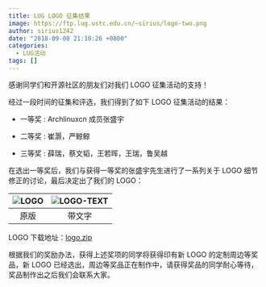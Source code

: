 ```yaml
---
title: LUG LOGO 征集结果
image: https://ftp.lug.ustc.edu.cn/~sirius/logo-two.png
author: sirius1242
date: "2018-09-08 21:10:26 +0800"
categories:
  - LUG活动
tags: []
---
```


感谢同学们和开源社区的朋友们对我们 LOGO 征集活动的支持！

<!--more-->

经过一段时间的征集和评选，我们得到了如下 LOGO 征集活动的结果：

<!--| 奖项 | 获奖者|
| --- | ------------ |
| 一等奖 | Archlinuxcn 成员张盛宇 |
| 二等奖 | 崔灏，严鲸鲸 |
| 三等奖 | 薛瑞，蔡文韬，王若晖，王瑞，鲁吴越 |-->

- 一等奖 : Archlinuxcn 成员张盛宇

- 二等奖 : 崔灏，严鲸鲸

- 三等奖 : 薛瑞，蔡文韬，王若晖，王瑞，鲁吴越

在选出一等奖后，我们与获得一等奖的张盛宇先生进行了一系列关于 LOGO 细节修正的讨论，最后决定出了我们的 LOGO：

| ![LOGO](https://ftp.lug.ustc.edu.cn/misc/logo-origin.png) | ![LOGO-TEXT](https://ftp.lug.ustc.edu.cn/misc/logo-text-origin.png) |
| :-------------------------------------------------------: | :-----------------------------------------------------------------: |
|                           原版                            |                               带文字                                |

LOGO 下载地址：[logo.zip](https://ftp.lug.ustc.edu.cn/misc/logo.zip)

根据我们的奖励办法，获得上述奖项的同学将获得印有新 LOGO 的定制周边等奖品，新 LOGO 已经选出，周边等奖品正在制作中，请获得奖品的同学耐心等待，奖品制作出之后我们会联系大家。
